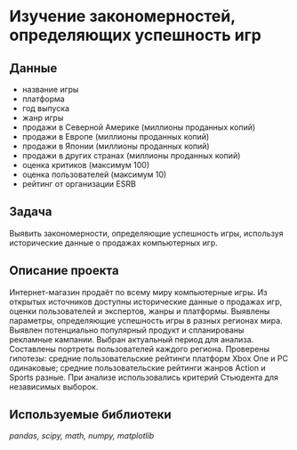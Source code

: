 # Изучение закономерностей, определяющих успешность игр
## Данные

* название игры
* платформа
* год выпуска
* жанр игры
* продажи в Северной Америке (миллионы проданных копий)
* продажи в Европе (миллионы проданных копий)
* продажи в Японии (миллионы проданных копий)
* продажи в других странах (миллионы проданных копий)
* оценка критиков (максимум 100)
* оценка пользователей (максимум 10)
* рейтинг от организации ESRB

## Задача

Выявить закономерности, определяющие успешность игры, используя исторические данные о продажах компьютерных игр.

## Описание проекта

Интернет-магазин продаёт по всему миру компьютерные игры. Из открытых источников доступны исторические данные о продажах игр, оценки пользователей и экспертов, жанры и платформы. 
Выявлены параметры, определяющие успешность игры в разных регионах мира. 
Выявлен потенциально популярный продукт и спланированы рекламные кампании.
Выбран актуальный период для анализа. Составлены портреты пользователей каждого региона. 
Проверены гипотезы: средние пользовательские рейтинги платформ Xbox One и PC одинаковые;
средние пользовательские рейтинги жанров Action и Sports разные. 
При анализе использовались критерий Стьюдента для независимых выборок.

## Используемые библиотеки
*pandas, scipy, math, numpy, matplotlib*
